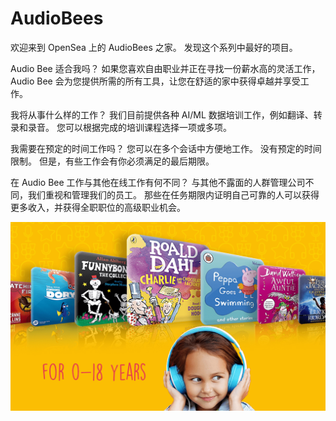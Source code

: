 # AudioBees

欢迎来到 OpenSea 上的 AudioBees 之家。 发现这个系列中最好的项目。

Audio Bee 适合我吗？
如果您喜欢自由职业并正在寻找一份薪水高的灵活工作，Audio Bee 会为您提供所需的所有工具，让您在舒适的家中获得卓越并享受工作。

我将从事什么样的工作？
我们目前提供各种 AI/ML 数据培训工作，例如翻译、转录和录音。 您可以根据完成的培训课程选择一项或多项。

我需要在预定的时间工作吗？
您可以在多个会话中方便地工作。 没有预定的时间限制。 但是，有些工作会有你必须满足的最后期限。

在 Audio Bee 工作与其他在线工作有何不同？
与其他不露面的人群管理公司不同，我们重视和管理我们的员工。 那些在任务期限内证明自己可靠的人可以获得更多收入，并获得全职职位的高级职业机会。

![landing-audio-banner-ages](landing-audio-banner-ages.png)
